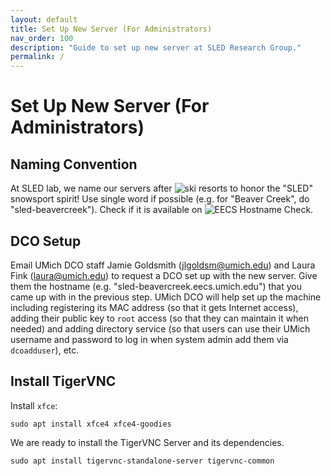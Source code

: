 ```yaml
---
layout: default
title: Set Up New Server (For Administrators)
nav_order: 100
description: "Guide to set up new server at SLED Research Group."
permalink: /
---
```

# Set Up New Server (For Administrators)

## Naming Convention
At SLED lab, we name our servers after ![ski resorts](https://www.skiresort.info/ski-resorts/usa/) to honor the "SLED" snowsport spirit! Use single word if possible (e.g. for "Beaver Creek", do "sled-beavercreek"). Check if it is available on ![EECS Hostname Check](https://www.eecs.umich.edu/dco/tools/hostcheck/).

## DCO Setup
Email UMich DCO staff Jamie Goldsmith (jlgoldsm@umich.edu) and Laura Fink (laura@umich.edu) to request a DCO set up with the new server. Give them the hostname (e.g. "sled-beavercreek.eecs.umich.edu") that you came up with in the previous step. UMich DCO will help set up the machine including registering its MAC address (so that it gets Internet access), adding their public key to `root` access (so that they can maintain it when needed) and adding directory service (so that users can use their UMich username and password to log in when system admin add them via `dcoadduser`), etc.

## Install TigerVNC

Install `xfce`:
```
sudo apt install xfce4 xfce4-goodies
```
We are ready to install the TigerVNC Server and its dependencies.
```
sudo apt install tigervnc-standalone-server tigervnc-common
```
